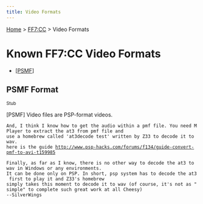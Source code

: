 ```yaml
---
title: Video Formats
---
```


[Home](Main%20Page.md) > [FF7:CC](FF7:CC.md) > Video Formats

# Known FF7:CC Video Formats

-   [\[PSMF][1]\]

  

## PSMF Format

<small>Stub</small>

\[PSMF\] Video files are PSP-format videos.

`And, I think I know how to get the audio within a pmf file. You need MPlayer to extract the at3 from pmf file and`  
`use a homebrew called 'at3decode test' written by Z33 to decode it to wav.`  
`here is the guide `[`http://www.psp-hacks.com/forums/f134/guide-convert-pmf-to-avi-t159985`][]  
  
`Finally, as far as I know, there is no other way to decode the at3 to wav in Windows or any environments.`  
`It can be done only on PSP. In short, psp system has to decode the at3 first to play it and Z33's homebrew`  
`simply takes this moment to decode it to wav (of course, it's not as "simple" to complete such great work at all Cheesy)`  
`--SilverWings`

  [1]: ../Video%20Formats.md#PSMF%20Format "wikilink"
  [`http://www.psp-hacks.com/forums/f134/guide-convert-pmf-to-avi-t159985`]:
    http://www.psp-hacks.com/forums/f134/guide-convert-pmf-to-avi-t159985
